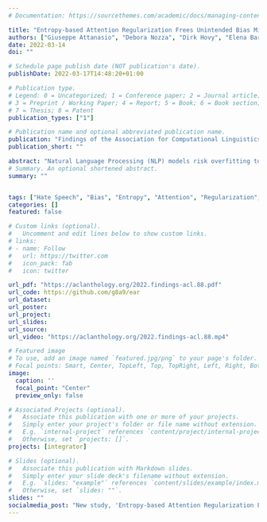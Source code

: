 ```yaml
---
# Documentation: https://sourcethemes.com/academic/docs/managing-content/

title: "Entropy-based Attention Regularization Frees Unintended Bias Mitigation from Lists"
authors: ["Giuseppe Attanasio", "Debora Nozza", "Dirk Hovy", "Elena Baralis"]
date: 2022-03-14
doi: ""

# Schedule page publish date (NOT publication's date).
publishDate: 2022-03-17T14:48:20+01:00

# Publication type.
# Legend: 0 = Uncategorized; 1 = Conference paper; 2 = Journal article;
# 3 = Preprint / Working Paper; 4 = Report; 5 = Book; 6 = Book section;
# 7 = Thesis; 8 = Patent
publication_types: ["1"]

# Publication name and optional abbreviated publication name.
publication: "Findings of the Association for Computational Linguistics: ACL2022 (Forthcoming)"
publication_short: ""

abstract: "Natural Language Processing (NLP) models risk overfitting to specific terms in the training data, thereby reducing their performance, fairness, and generalizability. E.g., neural hate speech detection models are strongly influenced by identity terms like gay, or women, resulting in false positives, severe unintended bias, and lower performance. Most mitigation techniques use lists of identity terms or samples from the target domain during training. However, this approach requires a-priori knowledge and introduces further bias if important terms are neglected. Instead, we propose a knowledge-free Entropy-based Attention Regularization (EAR) to discourage overfitting to training-specific terms. An additional objective function penalizes tokens with low self-attention entropy. We fine-tune BERT via EAR: the resulting model matches or exceeds state-of-the-art performance for hate speech classification and bias metrics on three benchmark corpora in English and Italian. EAR also reveals overfitting terms, i.e., terms most likely to induce bias, to help identify their effect on the model, task, and predictions."
# Summary. An optional shortened abstract.
summary: ""


tags: ["Hate Speech", "Bias", "Entropy", "Attention", "Regularization", "NLP"]
categories: []
featured: false

# Custom links (optional).
#   Uncomment and edit lines below to show custom links.
# links:
# - name: Follow
#   url: https://twitter.com
#   icon_pack: fab
#   icon: twitter

url_pdf: "https://aclanthology.org/2022.findings-acl.88.pdf"
url_code: https://github.com/g8a9/ear
url_dataset:
url_poster:
url_project:
url_slides:
url_source:
url_video: "https://aclanthology.org/2022.findings-acl.88.mp4"

# Featured image
# To use, add an image named `featured.jpg/png` to your page's folder.
# Focal points: Smart, Center, TopLeft, Top, TopRight, Left, Right, BottomLeft, Bottom, BottomRight.
image:
  caption: ''
  focal_point: "Center"
  preview_only: false

# Associated Projects (optional).
#   Associate this publication with one or more of your projects.
#   Simply enter your project's folder or file name without extension.
#   E.g. `internal-project` references `content/project/internal-project/index.md`.
#   Otherwise, set `projects: []`.
projects: [integrator]

# Slides (optional).
#   Associate this publication with Markdown slides.
#   Simply enter your slide deck's filename without extension.
#   E.g. `slides: "example"` references `content/slides/example/index.md`.
#   Otherwise, set `slides: ""`.
slides: ""
socialmedia_post: "New study, 'Entropy-based Attention Regularization Frees Unintended Bias Mitigation from Lists' by Attanasio et al. redefines bias reduction in #AI, sans prior term knowledge. #2022Publication"
---
```

